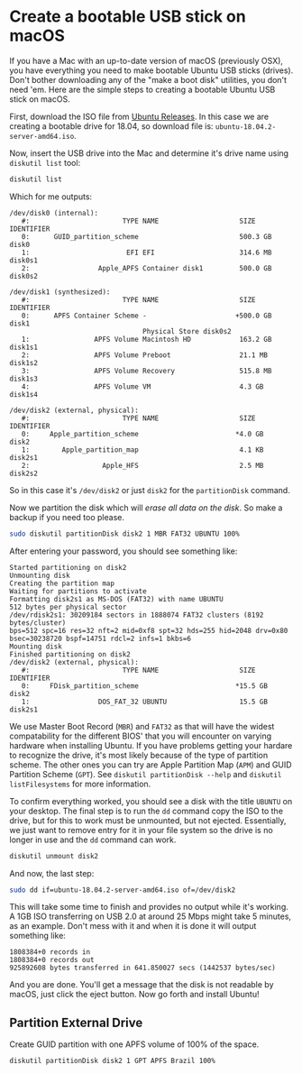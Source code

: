 # Create a bootable USB stick on macOS

If you have a Mac with an up-to-date version of macOS (previously OSX), you have everything you need to make bootable Ubuntu USB sticks (drives). Don't bother downloading any of the "make a boot disk" utilities, you don't need 'em.  Here are the simple steps to creating a bootable Ubuntu USB stick on macOS.

First, download the ISO file from [Ubuntu Releases](http://www.releases.ubuntu.com/). In this case we are creating a bootable drive for 18.04, so download file is: `ubuntu-18.04.2-server-amd64.iso`.

Now, insert the USB drive into the Mac and determine it's drive name using `diskutil list` tool:

```sh
diskutil list
```

Which for me outputs:

```text
/dev/disk0 (internal):
   #:                       TYPE NAME                    SIZE       IDENTIFIER
   0:      GUID_partition_scheme                         500.3 GB   disk0
   1:                        EFI EFI                     314.6 MB   disk0s1
   2:                 Apple_APFS Container disk1         500.0 GB   disk0s2

/dev/disk1 (synthesized):
   #:                       TYPE NAME                    SIZE       IDENTIFIER
   0:      APFS Container Scheme -                      +500.0 GB   disk1
                                 Physical Store disk0s2
   1:                APFS Volume Macintosh HD            163.2 GB   disk1s1
   2:                APFS Volume Preboot                 21.1 MB    disk1s2
   3:                APFS Volume Recovery                515.8 MB   disk1s3
   4:                APFS Volume VM                      4.3 GB     disk1s4

/dev/disk2 (external, physical):
   #:                       TYPE NAME                    SIZE       IDENTIFIER
   0:     Apple_partition_scheme                        *4.0 GB     disk2
   1:        Apple_partition_map                         4.1 KB     disk2s1
   2:                  Apple_HFS                         2.5 MB     disk2s2
```

So in this case it's `/dev/disk2` or just `disk2` for the `partitionDisk` command.

Now we partition the disk which will *erase all data on the disk*.  So make a backup if you need too please.

```sh
sudo diskutil partitionDisk disk2 1 MBR FAT32 UBUNTU 100%
```

After entering your password, you should see something like:

```text
Started partitioning on disk2
Unmounting disk
Creating the partition map
Waiting for partitions to activate
Formatting disk2s1 as MS-DOS (FAT32) with name UBUNTU
512 bytes per physical sector
/dev/rdisk2s1: 30209184 sectors in 1888074 FAT32 clusters (8192 bytes/cluster)
bps=512 spc=16 res=32 nft=2 mid=0xf8 spt=32 hds=255 hid=2048 drv=0x80 bsec=30238720 bspf=14751 rdcl=2 infs=1 bkbs=6
Mounting disk
Finished partitioning on disk2
/dev/disk2 (external, physical):
   #:                       TYPE NAME                    SIZE       IDENTIFIER
   0:     FDisk_partition_scheme                        *15.5 GB    disk2
   1:                 DOS_FAT_32 UBUNTU                  15.5 GB    disk2s1
```

We use Master Boot Record (`MBR`) and `FAT32` as that will have the widest compatability for the different BIOS' that you will encounter on varying hardware when installing Ubuntu.  If you have problems getting your hardare to recognize the drive, it's most likely because of the type of partition scheme.  The other ones you can try are Apple Partition Map (`APM`) and GUID Partition Scheme (`GPT`). See `diskutil partitionDisk --help` and `diskutil listFilesystems` for more information.

To confirm everything worked, you should see a disk with the title `UBUNTU` on your desktop.  The final step is to run the `dd` command copy the ISO to the drive, but for this to work must be unmounted, but not ejected.  Essentially, we just want to remove entry for it in your file system so the drive is no longer in use and the `dd` command can work.

```sh
diskutil unmount disk2
```

And now, the last step:

```sh
sudo dd if=ubuntu-18.04.2-server-amd64.iso of=/dev/disk2
```
 
This will take some time to finish and provides no output while it's working. A 1GB ISO transferring on USB 2.0 at around 25 Mbps might take 5 minutes, as an example. Don't mess with it and when it is done it will output something like:

```text
1808384+0 records in
1808384+0 records out
925892608 bytes transferred in 641.850027 secs (1442537 bytes/sec)
```

And you are done.  You'll get a message that the disk is not readable by macOS, just click the eject button.  Now go forth and install Ubuntu!

## Partition External Drive

Create GUID partition with one APFS volume of 100% of the space.

```sh
diskutil partitionDisk disk2 1 GPT APFS Brazil 100%
```
